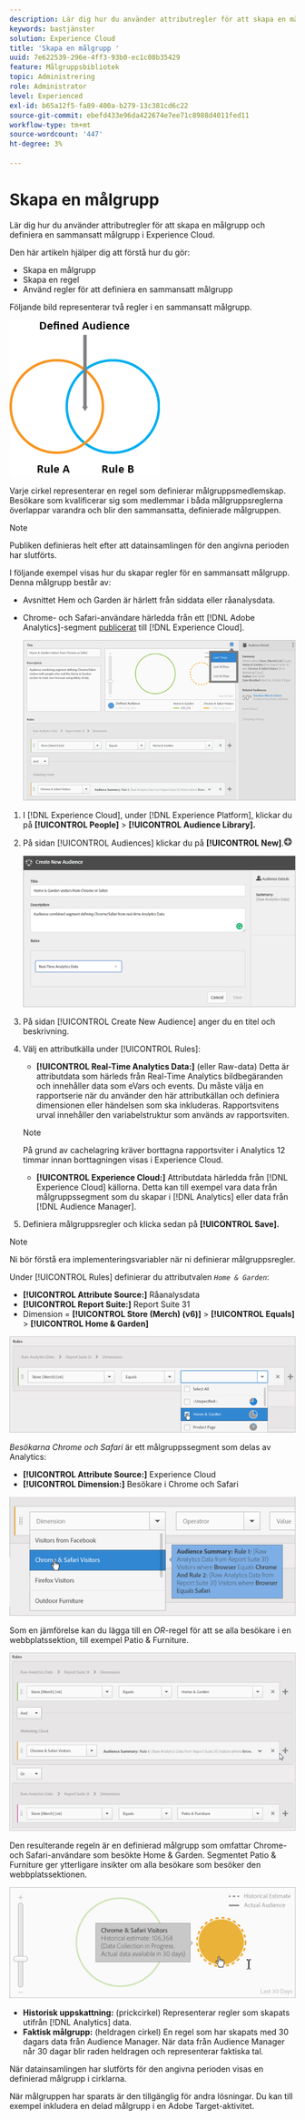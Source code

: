 ```yaml
---
description: Lär dig hur du använder attributregler för att skapa en målgrupp och definiera en sammansatt målgrupp i Adobe Experience Cloud.
keywords: bastjänster
solution: Experience Cloud
title: 'Skapa en målgrupp '
uuid: 7e622539-296e-4ff3-93b0-ec1c08b35429
feature: Målgruppsbibliotek
topic: Administrering
role: Administrator
level: Experienced
exl-id: b65a12f5-fa89-400a-b279-13c381cd6c22
source-git-commit: ebefd433e96da422674e7ee71c8988d4011fed11
workflow-type: tm+mt
source-wordcount: '447'
ht-degree: 3%

---
```


# Skapa en målgrupp

Lär dig hur du använder attributregler för att skapa en målgrupp och definiera en sammansatt målgrupp i Experience Cloud.

Den här artikeln hjälper dig att förstå hur du gör:

* Skapa en målgrupp
* Skapa en regel
* Använd regler för att definiera en sammansatt målgrupp

Följande bild representerar två regler i en sammansatt målgrupp.

![](assets/audience_sharing.png)

Varje cirkel representerar en regel som definierar målgruppsmedlemskap. Besökare som kvalificerar sig som medlemmar i båda målgruppsreglerna överlappar varandra och blir den sammansatta, definierade målgruppen.

>[!NOTE]
>
>Publiken definieras helt efter att datainsamlingen för den angivna perioden har slutförts.

I följande exempel visas hur du skapar regler för en sammansatt målgrupp. Denna målgrupp består av:

* Avsnittet Hem och Garden är härlett från siddata eller råanalysdata.
* Chrome- och Safari-användare härledda från ett [!DNL Adobe Analytics]-segment [publicerat](audience-library.md#task_32FEEFE0B32E4E388CD4D892D727282A) till [!DNL Experience Cloud].

   ![](assets/audience_create.png)

1. I [!DNL Experience Cloud], under [!DNL Experience Platform], klickar du på **[!UICONTROL People]** > **[!UICONTROL Audience Library].**
1. På sidan [!UICONTROL Audiences] klickar du på **[!UICONTROL New]**.![](assets/add_icon_small.png)

   ![Stegresultat](assets/audience_create_new.png)

1. På sidan [!UICONTROL Create New Audience] anger du en titel och beskrivning.
1. Välj en attributkälla under [!UICONTROL Rules]:

   * **[!UICONTROL Real-Time Analytics Data:]** (eller Raw-data) Detta är attributdata som härleds från Real-Time Analytics bildbegäranden och innehåller data som eVars och events. Du måste välja en rapportserie när du använder den här attributkällan och definiera dimensionen eller händelsen som ska inkluderas. Rapportsvitens urval innehåller den variabelstruktur som används av rapportsviten.
   >[!NOTE]
   >
   >På grund av cachelagring kräver borttagna rapportsviter i Analytics 12 timmar innan borttagningen visas i Experience Cloud.

   * **[!UICONTROL Experience Cloud:]** Attributdata härledda från  [!DNL Experience Cloud] källorna. Detta kan till exempel vara data från målgruppssegment som du skapar i [!DNL Analytics] eller data från [!DNL Audience Manager].

1. Definiera målgruppsregler och klicka sedan på **[!UICONTROL Save].**

>[!NOTE]
>
>Ni bör förstå era implementeringsvariabler när ni definierar målgruppsregler.

Under [!UICONTROL Rules] definierar du attributvalen *`Home & Garden`*:

* **[!UICONTROL Attribute Source:]** Råanalysdata
* **[!UICONTROL Report Suite:]** Report Suite 31
* Dimension = **[!UICONTROL Store (Merch) (v6)]** > **[!UICONTROL Equals]** > **[!UICONTROL Home & Garden]**

![](assets/home_garden.png)

*Besökarna Chrome och Safari* är ett målgruppssegment som delas av Analytics:

* **[!UICONTROL Attribute Source:]** Experience Cloud
* **[!UICONTROL Dimension:]** Besökare i Chrome och Safari

![](assets/chrome_safari.png)

Som en jämförelse kan du lägga till en *OR*-regel för att se alla besökare i en webbplatssektion, till exempel Patio &amp; Furniture.

![](assets/audiences_rule_patio.png)

Den resulterande regeln är en definierad målgrupp som omfattar Chrome- och Safari-användare som besökte Home &amp; Garden. Segmentet Patio &amp; Furniture ger ytterligare insikter om alla besökare som besöker den webbplatssektionen.

![](assets/defined_audience.png)

* **Historisk uppskattning:** (prickcirkel) Representerar regler som skapats utifrån  [!DNL Analytics] data.
* **Faktisk målgrupp:** (heldragen cirkel) En regel som har skapats med 30 dagars data från Audience Manager. När data från Audience Manager når 30 dagar blir raden heldragen och representerar faktiska tal.

När datainsamlingen har slutförts för den angivna perioden visas en definierad målgrupp i cirklarna.

När målgruppen har sparats är den tillgänglig för andra lösningar. Du kan till exempel inkludera en delad målgrupp i en Adobe Target-aktivitet.
